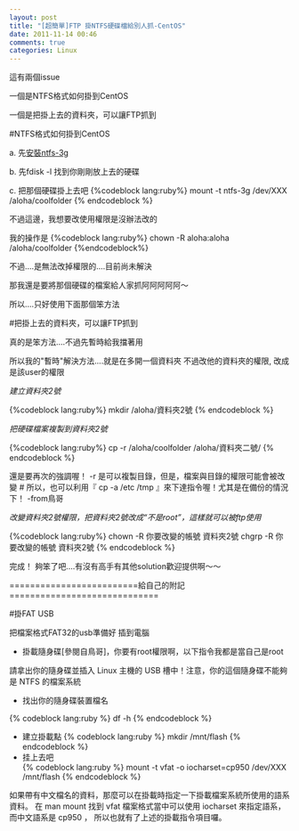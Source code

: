 ```yaml
---
layout: post
title: "[超簡單]FTP 掛NTFS硬碟檔給別人抓-CentOS"
date: 2011-11-14 00:46
comments: true
categories: Linux 
---
```


這有兩個issue

一個是NTFS格式如何掛到CentOS

一個是把掛上去的資料夾，可以讓FTP抓到

#NTFS格式如何掛到CentOS

a. 先[安裝ntfs-3g](http://www.tuxera.com/community/ntfs-3g-download/) 

b. 先fdisk -l 找到你剛剛放上去的硬碟

c. 把那個硬碟掛上去吧
{%codeblock lang:ruby%}
mount -t ntfs-3g /dev/XXX /aloha/coolfolder
{% endcodeblock %}
<!--more--> 
不過這邊，我想要改使用權限是沒辦法改的

我的操作是 
{%codeblock lang:ruby%}
chown -R aloha:aloha /aloha/coolfolder
{%endcodeblock%}

不過....是無法改掉權限的....目前尚未解決

那我還是要將那個硬碟的檔案給人家抓阿阿阿阿阿～

所以....只好使用下面那個笨方法

#把掛上去的資料夾，可以讓FTP抓到

真的是笨方法....不過先暫時給我擋著用

所以我的"暫時"解決方法....就是在多開一個資料夾 不過改他的資料夾的權限, 改成是該user的權限

*建立資料夾2號*
	
{%codeblock lang:ruby%}
mkdir /aloha/資料夾2號
{% endcodeblock %}

*把硬碟檔案複製到資料夾2號*
	
{%codeblock lang:ruby%}
cp -r /aloha/coolfolder /aloha/資料夾二號/
{% endcodeblock %}

還是要再次的強調喔！ -r 是可以複製目錄，但是，檔案與目錄的權限可能會被改變 # 所以，也可以利用『 cp -a /etc /tmp 』來下達指令喔！尤其是在備份的情況下！
-from鳥哥

*改變資料夾2號權限，把資料夾2號改成“不是root”，這樣就可以被ftp使用*
	
{%codeblock lang:ruby%}
chown -R 你要改變的帳號  資料夾2號
chgrp  -R 你要改變的帳號  資料夾2號
{% endcodeblock %}


完成！ 夠笨了吧....有沒有高手有其他solution歡迎提供啊～～


=========================給自己的附記=============================

#掛FAT USB

把檔案格式FAT32的usb準備好 插到電腦

* 掛載隨身碟[參閱自鳥哥]，你要有root權限啊，以下指令我都是當自己是root

請拿出你的隨身碟並插入 Linux 主機的 USB 槽中！注意，你的這個隨身碟不能夠是 NTFS 的檔案系統

* 找出你的隨身碟裝置檔名

{% codeblock lang:ruby %}
	df -h 
{% endcodeblock %}
* 建立掛載點
{% codeblock lang:ruby %}
	 mkdir /mnt/flash
{% endcodeblock %}
* 挂上去吧	
{% codeblock lang:ruby %}
	mount -t vfat -o iocharset=cp950 /dev/XXX /mnt/flash
{% endcodeblock %}

如果帶有中文檔名的資料，那麼可以在掛載時指定一下掛載檔案系統所使用的語系資料。 在 man mount 找到 vfat 檔案格式當中可以使用 iocharset 來指定語系，而中文語系是 cp950 ， 所以也就有了上述的掛載指令項目囉。


